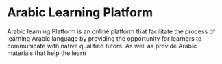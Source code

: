 # Arabic Learning Platform

Arabic learning Platform is an online platform that facilitate the process of learning Arabic language by providing the opportunity for learners to communicate with native qualified tutors. As well as provide Arabic materials that help the learn